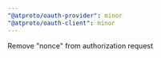 ```yaml
---
"@atproto/oauth-provider": minor
"@atproto/oauth-client": minor
---
```


Remove "nonce" from authorization request
